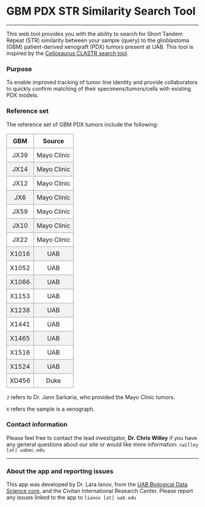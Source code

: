 # GBM PDX STR Similarity Search Tool
___

This web tool provides you with the ability to search for Short Tandem Repeat (STR) similarity between your sample (query) to the glioblastoma (GBM) patient-derived xenograft (PDX) tumors present at UAB. This tool is inspired by the [Cellosaurus CLASTR search tool](https://web.expasy.org/cellosaurus-str-search/).

### Purpose

To enable improved tracking of tumor line identity and provide collaborators to quickly confirm matching of their specimens/tumors/cells with existing PDX models.

### Reference set

The reference set of GBM PDX tumors include the following:

<!-- Tip: use VS code CSV to Markdown Table converter for quick conversion -->
<!-- file STR_GBM_PDX_Standards_metadata_overview.csv used as input -->

<style>
.basic-styling td,
.basic-styling th {
  border: 1px solid #999;
  padding: 0.5rem;
  text-align: center;
}
.basic-styling tr:nth-child(even) {
  background-color: #f2f2f2;
}
</style>

<div class="ox-hugo-table basic-styling">
<div></div>
<div class="table-caption">
  <span class="table-number"></span>
</div>

|GBM|Source|
|---|---|
|JX39|Mayo Clinic|
|JX14|Mayo Clinic|
|JX12|Mayo Clinic|
|JX6|Mayo Clinic|
|JX59|Mayo Clinic|
|JX10|Mayo Clinic|
|JX22|Mayo Clinic|
|X1016|UAB|
|X1052|UAB|
|X1066|UAB|
|X1153|UAB|
|X1238|UAB|
|X1441|UAB|
|X1465|UAB|
|X1516|UAB|
|X1524|UAB|
|XD456|Duke|

</div>

`J` refers to Dr. Jann Sarkaria, who provided the Mayo Clinic tumors.

`X` refers the sample is a xenograph.

### Contact information

Please feel free to contact the lead investigator, __Dr. Chris Willey__ if you have any general questions about our site or would like more information: `cwilley [at] uabmc.edu`
___
### About the app and reporting issues

This app was developed by Dr. Lara Ianov, from the [UAB Biological Data Science core](https://www.uab.edu/cores/ircp/bds), and the Civitan International Research Center. Please report any issues linked to the app to `lianov [at] uab.edu`
